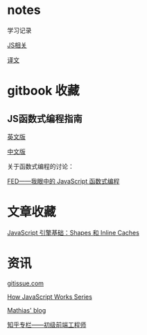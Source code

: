 # notes
学习记录

[JS相关](./js/README.md)

[译文](./translation/README.md)

# gitbook 收藏

## JS函数式编程指南

[英文版](https://mostly-adequate.gitbooks.io/mostly-adequate-guide/)

[中文版](https://llh911001.gitbooks.io/mostly-adequate-guide-chinese/content/)

关于函数式编程的讨论：

[FED——我眼中的 JavaScript 函数式编程](http://taobaofed.org/blog/2017/03/16/javascript-functional-programing/)

# 文章收藏

[JavaScript 引擎基础：Shapes 和 Inline Caches](https://mp.weixin.qq.com/s/AWzJKF1bnPe1WFI3ti5cPA)

# 资讯

[gitissue.com](https://gitissue.com/)

[How JavaScript Works Series](https://blog.sessionstack.com/@zlatkov)

[Mathias' blog](https://mathiasbynens.be/)

[知乎专栏——初级前端工程师](https://zhuanlan.zhihu.com/makewebgreatagain)